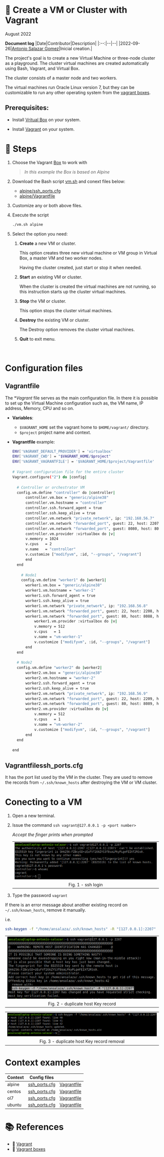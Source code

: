 # :book: Create a VM or Cluster with Vagrant

August 2022

**Document log**
|Date|Contributor|Description|
|:--:|--|--|
|2022-09-26|[Antonio Salazar Gomez](mailto:antonio.salazar@ymail.com)|Inicial creation.|

The project's goal is to create a new Virtual Machine or three-node cluster as a playground. The cluster virtual machines are created automatically using Bash, Vagrant, and Virtual Box.

The cluster consists of a master node and two workers.

The virtual machines run Oracle Linux version 7, but they can be customizable to run any other operating system from the [vagrant boxes](https://app.vagrantup.com/boxes/search).

## Prerequisites:

- Install [Vritual Box](https://www.virtualbox.org/wiki/Documentation) on your system.

- Install [Vagrant](https://www.vagrantup.com/) on your system.
# :paw_prints: Steps

1. Choose the Vagrant [Box](https://app.vagrantup.com/boxes/search) to work with

    > _In this example the Box is based on Alpine_

2. Download the Bash script [vm.sh](vm/vm.sh) and conext files below:

    - [alpine/ssh_ports.cfg](vm/alpine/ssh_ports.cfg)
    - [alpine/Vagrantfile](vm/alpine/Vagrantfile)

3. Customize any or both above files.

4. Execute the script

    ```bash
    ./vm.sh alpine
    ```

5. Select the option you need:
   
   1. **Create** a new VM or cluster.

        This option creates three new virtual machine or VM group in Virtual Box, a master VM and two worker nodes. 

        Having the cluster created, just start or stop it when needed.

   2. **Start** an existing VM or cluster.

        When the cluster is created the virtual machines are not running, so this instruction starts up the cluster virtual machines.

   3. **Stop** the VM or cluster.

        This option stops the cluster virtual machines.

   4. **Destroy** the existing VM or cluster.

        The Destroy option removes the cluster virtual machines.

   5. **Quit** to exit menu.

<br/>

# Configuration files

## Vagrantfile
The **Vagrant* file serves as the main configuration file. In there it is possible to set up the Virtual Machine configuration such as, the VM name, IP address, Memory, CPU and so on.

- **Variables**:
    - `$VAGRANT_HOME` set the vagrant home to `$HOME/vagrant/` directory.
    - `$project` project name and context.

- **Vagrantfile** example:

    ```bash
    ENV['VAGRANT_DEFAULT_PROVIDER'] = 'virtualbox'
    ENV['VAGRANT_CWD'] = "$VAGRANT_HOME/$project"
    ENV['VAGRANT_VAGRANTFILE'] = '$VAGRANT_HOME/$project/Vagrantfile'

    # Vagrant configuration file for the entire cluster
    Vagrant.configure("2") do |config|

      # Controller or orchestrator VM  
      config.vm.define "controller" do |controller|
          controller.vm.box = "generic/alpine38"
          controller.vm.hostname = "controller"
          controller.ssh.forward_agent = true
          controller.ssh.keep_alive = true
          controller.vm.network "private_network", ip: "192.168.56.7"
          controller.vm.network "forwarded_port", guest: 22, host: 2207, host_ip: "127.0.0.1"
          controller.vm.network "forwarded_port", guest: 8080, host: 8087, host_ip: "127.0.0.1"
          controller.vm.provider :virtualbox do |v|
          v.memory = 1024
          v.cpus   = 2
          v.name   = "controller"
          v.customize ["modifyvm", :id, "--groups", "/vagrant"]
          end 
      end

        # Node1
        config.vm.define "worker1" do |worker1|
          worker1.vm.box = "generic/alpine38"
          worker1.vm.hostname = "worker-1"
          worker1.ssh.forward_agent = true
          worker1.ssh.keep_alive = true
          worker1.vm.network "private_network", ip: "192.168.56.8"
          worker1.vm.network "forwarded_port", guest: 22, host: 2208, host_ip: "127.0.0.1"
          worker1.vm.network "forwarded_port", guest: 80, host: 8088, host_ip: "127.0.0.1"
              worker1.vm.provider :virtualbox do |v|
              v.memory = 512
              v.cpus   = 1
              v.name = "vm-worker-1"
              v.customize ["modifyvm", :id, "--groups", "/vagrant"]
          end
      end

      # Node2
      config.vm.define "worker2" do |worker2|
          worker2.vm.box = "generic/alpine38"
          worker2.vm.hostname = "worker-2"
          worker2.ssh.forward_agent = true
          worker2.ssh.keep_alive = true
          worker2.vm.network "private_network", ip: "192.168.56.9"
          worker2.vm.network "forwarded_port", guest: 22, host: 2209, host_ip: "127.0.0.1"
          worker2.vm.network "forwarded_port", guest: 80, host: 8089, host_ip: "127.0.0.1"
          worker2.vm.provider :virtualbox do |v|
              v.memory = 512
              v.cpus   = 1
              v.name = "vm-worker-2"
              v.customize ["modifyvm", :id, "--groups", "/vagrant"]
          end
      end

    end 
    ```

## Vagrantfilessh_ports.cfg

It has the port list used by the VM in the cluster.
They are used to remove the records from `~/.ssh/known_hosts` after destroying the VM or VM cluster.

# Conecting to a VM 

1. Open a new terminal.
2. Issue the command `ssh vagrant@127.0.0.1 -p <port number>`

    _Accept the finger prints when prompted_

    ||
    |:--:|
    |![i](images/vagrant_01.png)|
    | Fig. 1 - ssh login |

3. Type the password `vagrant`

If there is an error message about another existing record on `~/.ssh/known_hosts`, remove it manually.

i.e.
```bash
ssh-keygen -f "/home/ansalaza/.ssh/known_hosts" -R "[127.0.0.1]:2207"
```

  ||
  |:--:|
  |![i](images/vagrant_02.png)|
  |Fig. 2 - duplicate host Key record|


  ||
  |:--:|
  |![i](images/vagrant_03.png)|
  |Fig. 3 - duplicate host Key record removal|

# Context examples

|Context|Config files||
|--|--|--|
|alpine|[ssh_ports.cfg](vm/alpine/ssh_ports.cfg)|[Vagrantfile](vm/alpine/Vagrantfile)|
|centos|[ssh_ports.cfg](vm/centos/ssh_ports.cfg)|[Vagrantfile](vm/centos/Vagrantfile)|
|ol7|[ssh_ports.cfg](vm/ol7/ssh_ports.cfg)|[Vagrantfile](vm/ol7/Vagrantfile)|
|ubuntu|[ssh_ports.cfg](vm/ubuntu/ssh_ports.cfg)|[Vagrantfile](vm/ubuntu/Vagrantfile)|


# :books: References
- :link: [Vagrant](https://www.vagrantup.com/) 
- :link: [Vagrant boxes](https://app.vagrantup.com/boxes/search) 